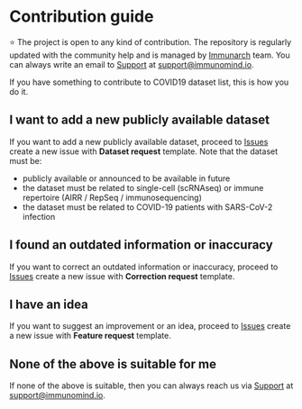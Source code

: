 # Contribution guide
:star: The project is open to any kind of contribution. The repository is regularly updated with the community help and is managed by [Immunarch](https://immunarch.com/) team. You can always write an email to [Support](mailto:support@immunomind.io) at support@immunomind.io.

If you have something to contribute to COVID19 dataset list, this is how you do it.

## I want to add a new publicly available dataset
If you want to add a new publicly available dataset, proceed to [Issues](https://github.com/immunomind/covid19/issues) create a new issue with **Dataset request** template.
Note that the dataset must be:
- publicly available or announced to be available in future
- the dataset must be related to single-cell (scRNAseq) or immune repertoire (AIRR / RepSeq / immunosequencing) 
- the dataset must be related to COVID-19 patients with SARS-CoV-2 infection

## I found an outdated information or inaccuracy
If you want to correct an outdated information or inaccuracy, proceed to [Issues](https://github.com/immunomind/covid19/issues) create a new issue with **Correction request** template.

## I have an idea
If you want to suggest an improvement or an idea, proceed to [Issues](https://github.com/immunomind/covid19/issues) create a new issue with **Feature request** template.

## None of the above is suitable for me
If none of the above is suitable, then you can always reach us via [Support](mailto:support@immunomind.io) at support@immunomind.io.
